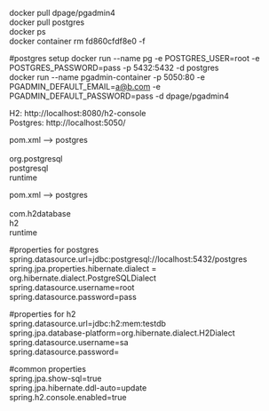 docker pull dpage/pgadmin4  
docker pull postgres  
docker ps  
docker container rm fd860cfdf8e0 -f  

#postgres setup
docker run --name pg -e POSTGRES_USER=root -e POSTGRES_PASSWORD=pass -p 5432:5432 -d postgres  
docker run --name pgadmin-container -p 5050:80 -e PGADMIN_DEFAULT_EMAIL=a@b.com -e PGADMIN_DEFAULT_PASSWORD=pass -d dpage/pgadmin4  


H2: http://localhost:8080/h2-console  
Postgres: http://localhost:5050/

pom.xml --> postgres  
		<dependency>  
		  <groupId>org.postgresql</groupId>  
		  <artifactId>postgresql</artifactId>  
		  <scope>runtime</scope>  
		</dependency>  

pom.xml --> postgres     
    		<dependency>    
			<groupId>com.h2database</groupId>  
			<artifactId>h2</artifactId>  
			<scope>runtime</scope>  
		</dependency>  

#properties for postgres  
spring.datasource.url=jdbc:postgresql://localhost:5432/postgres    
spring.jpa.properties.hibernate.dialect = org.hibernate.dialect.PostgreSQLDialect  
spring.datasource.username=root  
spring.datasource.password=pass  

#properties for h2  
spring.datasource.url=jdbc:h2:mem:testdb  
spring.jpa.database-platform=org.hibernate.dialect.H2Dialect  
spring.datasource.username=sa  
spring.datasource.password=  

#common properties  
spring.jpa.show-sql=true  
spring.jpa.hibernate.ddl-auto=update  
spring.h2.console.enabled=true  
